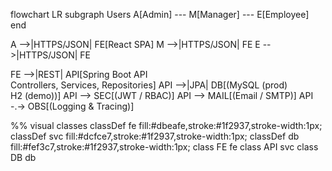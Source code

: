flowchart LR
  subgraph Users
    A[Admin] --- M[Manager] --- E[Employee]
  end

  A -->|HTTPS/JSON| FE[React SPA]
  M -->|HTTPS/JSON| FE
  E -->|HTTPS/JSON| FE

  FE -->|REST| API[Spring Boot API<br/>Controllers, Services, Repositories]
  API -->|JPA| DB[(MySQL (prod)<br/>H2 (demo))]
  API --> SEC[(JWT / RBAC)]
  API --> MAIL[(Email / SMTP)]
  API -.-> OBS[(Logging & Tracing)]

  %% visual classes
  classDef fe fill:#dbeafe,stroke:#1f2937,stroke-width:1px;
  classDef svc fill:#dcfce7,stroke:#1f2937,stroke-width:1px;
  classDef db fill:#fef3c7,stroke:#1f2937,stroke-width:1px;
  class FE fe
  class API svc
  class DB db
